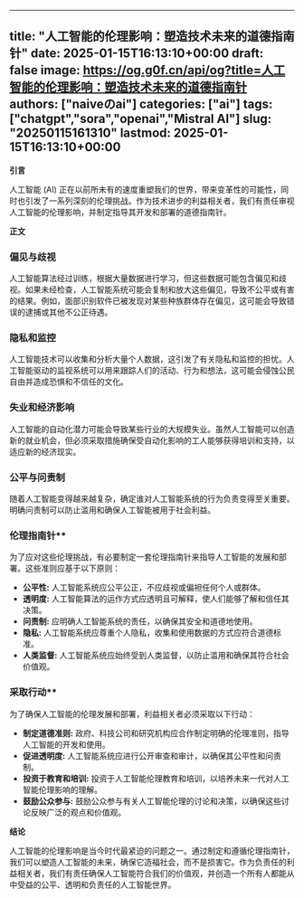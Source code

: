 
---
title: "人工智能的伦理影响：塑造技术未来的道德指南针"
date: 2025-01-15T16:13:10+00:00
draft: false
image: https://og.g0f.cn/api/og?title=人工智能的伦理影响：塑造技术未来的道德指南针
authors: ["naiveのai"]
categories: ["ai"]
tags: ["chatgpt","sora","openai","Mistral AI"]
slug: "20250115161310"
lastmod: 2025-01-15T16:13:10+00:00
---
**引言**

人工智能 (AI) 正在以前所未有的速度重塑我们的世界，带来变革性的可能性，同时也引发了一系列深刻的伦理挑战。作为技术进步的利益相关者，我们有责任审视人工智能的伦理影响，并制定指导其开发和部署的道德指南针。

**正文**

### 偏见与歧视

人工智能算法经过训练，根据大量数据进行学习，但这些数据可能包含偏见和歧视。如果未经检查，人工智能系统可能会复制和放大这些偏见，导致不公平或有害的结果。例如，面部识别软件已被发现对某些种族群体存在偏见，这可能会导致错误的逮捕或其他不公正待遇。

### 隐私和监控

人工智能技术可以收集和分析大量个人数据，这引发了有关隐私和监控的担忧。人工智能驱动的监视系统可以用来跟踪人们的活动、行为和想法，这可能会侵蚀公民自由并造成恐惧和不信任的文化。

### 失业和经济影响

人工智能的自动化潜力可能会导致某些行业的大规模失业。虽然人工智能可以创造新的就业机会，但必须采取措施确保受自动化影响的工人能够获得培训和支持，以适应新的经济现实。

### 公平与问责制

随着人工智能变得越来越复杂，确定谁对人工智能系统的行为负责变得至关重要。明确问责制可以防止滥用和确保人工智能被用于社会利益。

### 伦理指南针**

为了应对这些伦理挑战，有必要制定一套伦理指南针来指导人工智能的发展和部署。这些准则应基于以下原则：

* **公平性:** 人工智能系统应公平公正，不应歧视或偏袒任何个人或群体。
* **透明度:** 人工智能算法的运作方式应透明且可解释，使人们能够了解和信任其决策。
* **问责制:** 应明确人工智能系统的责任，以确保其安全和道德地使用。
* **隐私:** 人工智能系统应尊重个人隐私，收集和使用数据的方式应符合道德标准。
* **人类监督:** 人工智能系统应始终受到人类监督，以防止滥用和确保其符合社会价值观。

### 采取行动**

为了确保人工智能的伦理发展和部署，利益相关者必须采取以下行动：

* **制定道德准则:** 政府、科技公司和研究机构应合作制定明确的伦理准则，指导人工智能的开发和使用。
* **促进透明度:** 人工智能系统应进行公开审查和审计，以确保其公平性和问责制。
* **投资于教育和培训:** 投资于人工智能伦理教育和培训，以培养未来一代对人工智能伦理影响的理解。
* **鼓励公众参与:** 鼓励公众参与有关人工智能伦理的讨论和决策，以确保这些讨论反映广泛的观点和价值观。

**结论**

人工智能的伦理影响是当今时代最紧迫的问题之一。通过制定和遵循伦理指南针，我们可以塑造人工智能的未来，确保它造福社会，而不是损害它。作为负责任的利益相关者，我们有责任确保人工智能符合我们的价值观，并创造一个所有人都能从中受益的公平、透明和负责任的人工智能世界。